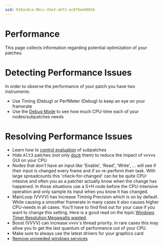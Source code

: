 ```yaml
---
uid: 026ac8ca-9bcc-45e4-abf3-ac079a44065b
---
```


# Performance
This page collects information regarding potential optimization of your patches.   

# Detecting Performance Issues
In order to observe the performance of your patch you have two instruments:  
* Use <span class="node">Timing (Debug)</span> or <span class="node">PerfMeter (Debug)</span> to keep an eye on your framerate  
* Use the [Debug Mode](xref:36621302-10e7-47fe-a8d0-b609c758974d) to see how much CPU-time each of your nodes/subpatches needs  

# Resolving Performance Issues
* Learn how to [control evaluation](xref:b66f153a-f7c3-4867-a8c9-bce69861d759#controlling-evaluation) of subpatches  
* Hide <span class="keyseq"><kbd>Alt</kbd><kbd>3</kbd></span> patches (not only [dock](xref:9a57949a-03e4-43ae-a929-bffe3ca409c9) them) to reduce the impact of vvvvs GUI on your CPU  
* Nodes that don't have an input like 'Enable', 'Read', 'Write', ... will see if their input is changed every frame and if so re-perform their task. With large spreadcounts this 'check-for-changed' can be be quite CPU-intesive and often you as a patcher actually know when the change has happened. In those situations use a S+H node before the CPU-intensive operation and only sample its input when you know it has changed.  
* <span class="node">MainLoop (VVVV)</span> has <span class="pin">Increase Timinig Precision</span> which is on by default. While causing a smoother framerate in many cases it also causes higher CPU-needs in all cases. You'll have to find find out for your case if you want to change this setting. Here is a good read on the topic [Windows Timer Resolution Megawatts wasted](http://randomascii.wordpress.com/2013/07/08/windows-timer-resolution-megawatts-wasted).  
* <span class="node">Boost (VVVV)</span> can increase vvvv´s thread priority. In rare cases this may allow you to get the last quantum of performance out of your CPU.   
* Make sure to always use the latest drivers for your graphics card  
* <a href="http://www.overclockersclub.com/guides/windows_xp_services.php" class="extURL" target="_blank">Remove unneeded windows services</a>  

